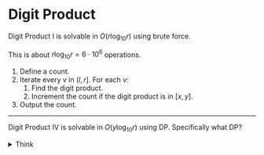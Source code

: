 # Digit Product

Digit Product I is solvable in $O\left(r \log_{10}r\right)$ using brute force.

This is about $r \log_{10} r = 6 \cdot 10^6$ operations.

1. Define a count.
2. Iterate every $v$ in $(l, r]$. For each $v$:
   1. Find the digit product.
   2. Increment the count if the digit product is in $[x, y]$.
3. Output the count.

---

Digit Product IV is solvable in $O\left(y \log_{10}r\right)$ using DP. Specifically what DP?

<details><summary>Think</summary>

Digit DP.

We choose Digit DP because the problem mentions finding all numbers within some bounds ($[l+1, r]$) with some property (digit product in $[x, y]$), the classic format of a Digit DP problem.

This is about $y \log_{10}r = 7 \cdot 10^5$ operations.

To find the transitions of the Digit DP, we want to begin with simple cases.

Let $ans(l, r, x, y)$ output the correct answer given the arguments. Can you simplify this calculation into a format better analyzed in DP? Maybe by reducing the first and third arguments to zero?

<details><summary>Think</summary>

**Simplification:**

$ans(l, r, x, y)$
$= ans(0, r, x, y) - ans(0, l, x, y)$
$= (ans(0, r, 0, y) - ans(0, r, 0, x-1)) - (ans(0, l, 0, y) - ans(0, l, 0, x-1))$.

And if we define $ans(0, r, 0, y)$ as $ans'(r, y)$,

$ans(l,r,x,y) = (ans'(r,y) - ans'(r,x-1)) - (ans'(l,y)-ans'(l,x-1))$.

<details><summary>Why? Try to justify this simpification.</summary>

The count of *good* numbers in $(l, r]$ is the count between $(0, r]$, minus the count between $(0, l]$ ($0$ will also never be counted, which is fine).

By a similar principle, we can break up $[x, y]$ into $[0, y]$ and $[0, x]$.

This simplification helps because the lower bound is zero, crucial in many Digit DP (and DP in general) problems (and we most definitely want to use Digit DP).

Now, let's solve an easier problem. In Digit DP, you often want to try to obtain a solution that works under “no restrictions”. What does this mean?

Let $dp[n][x]$ equal the number ways to use exactly $n$ digits to achieve a digit product of $x$.

- $dp[1][4] = 1$ because $4$ is the only way to achieve a digit product of four with exactly one digit.
- $dp[2][4] = 3$ because $14$, $22$, and $41$ all achieve a digit product of four with exactly two digits.

<details><summary>Quick check... Only continue if everything above makes sense.</summary>

Never think more than one layer deep for DP! Assume you have $dp[n-1][1] + dp[n-1][2] + dp[n-1][3] + \dots + dp[n-1][x-1] + dp[n-1][x]$ (i.e. all $dp$ values with $n-1$).

To find $dp[n][x]$, we can choose different values for the $n$-th digit, then sum the counts from all choices for digits.

Let's say the $n$-th digit is $1$.

```txt
1______________
   n-1 digits
```

The remaining $n-1$ digits must have a product of $x$. That adds $dp[n-1][x]$ to $dp[n][x]$.

Let's say the $n$-th digit is $2$.

```txt
2______________
   n-1 digits
```

The remaining $n-1$ digits must have a product of...

<details><summary>Think</summary>

The remaining $n-1$ digits must have a product of $\frac{x}{2}$.

That adds $dp[n-1][\frac{x}{2}]$ to $dp[n][x]$.

Notice a problem? $\frac{x}{2}$ may not be an integer. You will want to check that $\frac{x}{2}$ is integer $\left(x \cong 0 \mod 2\right)$ before attempting to add $dp[n-1][\frac{x}{2}]$ to $dp[n][x]$. (No digit products are non-integers, so you would add $0$ to $dp[n][x]$ if $\frac{x}{2}$ is a noninteger).

Let's say the $n$-th digit is $3$.

```txt
3______________
   n-1 digits
```

Learning from last time, we first check if $x\cong 0 \mod 3$. If not, we continue because the number with $n-1$ digits cannot exist. If so, $\frac{x}{3}$ is an integer, and we add...

<details><summary>Think</summary>

We add $dp[n][\frac{x}{3}]$ to $dp[n][x]$.

Generalizing, we get $dp[n][x] = \sum_{d \in S} dp[n-1][\frac{x}{d}]$, where $S$ is the set of digits $d$ where $x \cong 0 \mod d$.

Now, what about those “restrictions”?

Well, we cannot choose every $d$ in $S$. For example, if $r = 54321$ and we are choosing the leftmost digit, then $d$ must be less than or equal to $5$. This is a “restriction”.

Another problem arises if we choose $d=5$ for the leftmost digit. The restriction carries; since we secured $5$ for the leftmost digit, the second digit from the left must be less than or equal to $4$.

<details><summary>Make sure everything above makes sense...</summary>

In Digit DP, we often handle restrictions by adding a state.

Let $dp[n][x][0]$ equal the number ways to use exactly $n$ digits to achieve a digit product of $x$ **without restrictions**.
Let $dp[n][x][1]$ equal the same, but **with restrictions**.

When we have restrictions, for $n$ the digit (from the right), our DP may ONLY consider digits ($d$) less than or equal to the $n$-th digit from the right in $r$.

FURTHERMORE, when $d$ equals the $n$-th digit, we have to “carry” the restriction.

In other words, $dp[n][x][1] = \sum_{d \in S} dp[n-1][\frac{x}{d}][0]$, where $S$ is the set of digits $d$ where $x \cong 0 \mod d$ and $d$ is strictly less than the $n$-th digit from the right in $r$. Denote the $n$-th digit from the right in $r$ as $r_n$.

Then, if $x \cong 0 \mod r_n$, we must add $dp[n-1][\frac{x}{r_n}][1]$ to $dp[n][x][1]$. This “carries” the restriction.

<details><summary>All good?</summary>

Finally, we need our base case. For my code, I let $dp[1][d][0] = 1$ for all $d \in [1, 9]$ and $dp[1][d][1] = 1$ for all $d \in [1, r_1]$. This makes sense. One digit can make a digit product of $1$, once (with $1$). One digit can make a digit product of $2$ once (with $2$). With restrictions, the same applies, except $d$ cannot surpass $r_1$ (or else we are counting numbers greater than $r$).

To get $ans'(r, y)$, we iterate over every $n$ up to the number of digits in $r$, and for each $n$, we add all $dp[n][x][0]$ ($x \in [1, y]$) to a counter (or $dp[n][x][1]$ if $n$ equals the number of digits in $r$). $ans'(r, y)$ will equal the final value of the counter.

The reason we only add the restriction when $n$ equals the number of digits in $r$ is because...

<details><summary>Think</summary>

The reason we only add the restriction when $n$ equals the number of digits in $r$ is because in all other cases, we are considering numbers with fewer digits than $r$, which will inevitably be smaller than $r$ and in the range $(0, r]$ (or the number will be $0$, which has a digit product of $0$, which is not considered in the problem).

Now, calculate $(ans'(r,y) - ans'(r,x-1)) - (ans'(l,y)-ans'(l,x-1))$. This is our answer.

</details>
</details>
</details>
</details>
</details>
</details>
</details>
</details>
</details>
